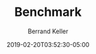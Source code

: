 ---
title: Benchmark
seo_title: Benchmark
summary:
description: 
slug: benchmark
author: Berrand Keller

draft: false
date: 2019-02-20T03:52:30-05:00

project types: 
    - ATI

techstack:
    - Accessibility
    - NGO

feature_image: web-design.jpg
---